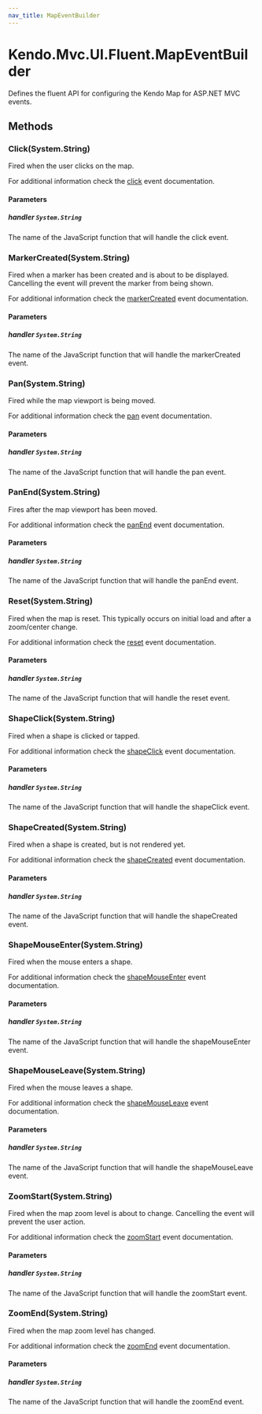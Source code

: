 ```yaml
---
nav_title: MapEventBuilder
---
```


# Kendo.Mvc.UI.Fluent.MapEventBuilder
Defines the fluent API for configuring the Kendo Map for ASP.NET MVC events.




## Methods


### Click(System.String)
Fired when the user clicks on the map.

For additional information check the [click](/api/web/map#events-click) event documentation.


#### Parameters

##### handler `System.String`
The name of the JavaScript function that will handle the click event.





### MarkerCreated(System.String)
Fired when a marker has been created and is about to be displayed.
            Cancelling the event will prevent the marker from being shown.

For additional information check the [markerCreated](/api/web/map#events-markerCreated) event documentation.


#### Parameters

##### handler `System.String`
The name of the JavaScript function that will handle the markerCreated event.





### Pan(System.String)
Fired while the map viewport is being moved.

For additional information check the [pan](/api/web/map#events-pan) event documentation.


#### Parameters

##### handler `System.String`
The name of the JavaScript function that will handle the pan event.





### PanEnd(System.String)
Fires after the map viewport has been moved.

For additional information check the [panEnd](/api/web/map#events-panEnd) event documentation.


#### Parameters

##### handler `System.String`
The name of the JavaScript function that will handle the panEnd event.





### Reset(System.String)
Fired when the map is reset.
            This typically occurs on initial load and after a zoom/center change.

For additional information check the [reset](/api/web/map#events-reset) event documentation.


#### Parameters

##### handler `System.String`
The name of the JavaScript function that will handle the reset event.





### ShapeClick(System.String)
Fired when a shape is clicked or tapped.

For additional information check the [shapeClick](/api/web/map#events-shapeClick) event documentation.


#### Parameters

##### handler `System.String`
The name of the JavaScript function that will handle the shapeClick event.





### ShapeCreated(System.String)
Fired when a shape is created, but is not rendered yet.

For additional information check the [shapeCreated](/api/web/map#events-shapeCreated) event documentation.


#### Parameters

##### handler `System.String`
The name of the JavaScript function that will handle the shapeCreated event.





### ShapeMouseEnter(System.String)
Fired when the mouse enters a shape.

For additional information check the [shapeMouseEnter](/api/web/map#events-shapeMouseEnter) event documentation.


#### Parameters

##### handler `System.String`
The name of the JavaScript function that will handle the shapeMouseEnter event.





### ShapeMouseLeave(System.String)
Fired when the mouse leaves a shape.

For additional information check the [shapeMouseLeave](/api/web/map#events-shapeMouseLeave) event documentation.


#### Parameters

##### handler `System.String`
The name of the JavaScript function that will handle the shapeMouseLeave event.





### ZoomStart(System.String)
Fired when the map zoom level is about to change.
            Cancelling the event will prevent the user action.

For additional information check the [zoomStart](/api/web/map#events-zoomStart) event documentation.


#### Parameters

##### handler `System.String`
The name of the JavaScript function that will handle the zoomStart event.





### ZoomEnd(System.String)
Fired when the map zoom level has changed.

For additional information check the [zoomEnd](/api/web/map#events-zoomEnd) event documentation.


#### Parameters

##### handler `System.String`
The name of the JavaScript function that will handle the zoomEnd event.






